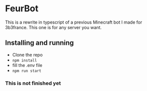 # FeurBot

This is a rewrite in typescript of a previous Minecraft bot I made for 3b3france. This one is for any server you want.

## Installing and running

- Clone the repo
- `npm install`
- fill the .env file
- `npm run start`

### This is not finished yet
